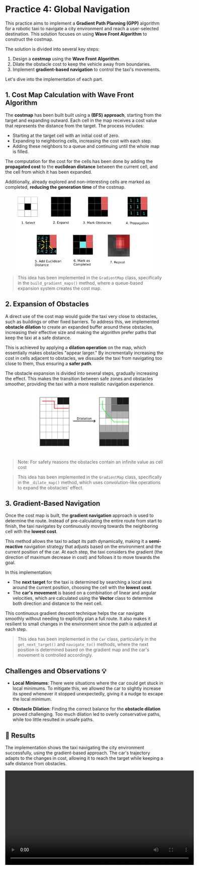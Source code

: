 # Practice 4: Global Navigation

This practice aims to implement a **Gradient Path Planning (GPP)** algorithm for a robotic taxi to navigate a city environment and reach a user-selected destination. This solution focuses on using **Wave Front Algorithm** to construct the costmap.

The solution is divided into several key steps:

1. Design a **costmap** using the **Wave Front Algorithm**.
2. Dilate the obstacle cost to keep the vehicle away from boundaries.
3. Implement **gradient-based navigation** to control the taxi's movements.

Let's dive into the implementation of each part.

## 1. Cost Map Calculation with Wave Front Algorithm



The **costmap** has been built built using a **(BFS) approach**, starting from the target and expanding outward. Each cell in the map receives a cost value that represents the distance from the target. The process includes:

- Starting at the target cell with an initial cost of zero.
- Expanding to neighboring cells, increasing the cost with each step.
- Adding these neighbors to a queue and continuing until the whole map is filled.

The computation for the cost for the cells has been done by adding the **propagated cost** to the **euclidean distance** between the current cell, and the cell from which it has been expanded.

Additionally, already explored and non-interesting cells are marked as completed, **reducing the generation time** of the costmap.

<div align="center">
    <img src="./images/p4_grid.png" height="240px">
</div>

> This idea has been implemented in the `GradientMap` class, specifically in the `build_gradient_maps()` method, where a queue-based expansion system creates the cost map.

## 2. Expansion of Obstacles

A direct use of the cost map would guide the taxi very close to obstacles, such as buildings or other fixed barriers. To address this, we implemented **obstacle dilation** to create an expanded buffer around these obstacles, increasing their effective size and making the algorithm prefer paths that keep the taxi at a safe distance.

This is achieved by applying a **dilation operation** on the map, which essentially makes obstacles "appear larger." By incrementally increasing the cost in cells adjacent to obstacles, we dissuade the taxi from navigating too close to them, thus ensuring a **safer path**.

The obstacle expansion is divided into several steps, gradually increasing the effect. This makes the transition between safe zones and obstacles smoother, providing the taxi with a more realistic navigation experience.

<div align="center">
    <img src="./images/p4_obstacles.png" height="200px">
</div>

> Note: For safety reasons the obstacles contain an infinite value as cell cost

> This idea has been implemented in the `GradientMap` class, specifically in the `_dilate_map()` method, which uses convolution-like operations to expand the obstacles' effect.

## 3. Gradient-Based Navigation

Once the cost map is built, the **gradient navigation** approach is used to determine the route. Instead of pre-calculating the entire route from start to finish, the taxi navigates by continuously moving towards the neighboring cell with the **lowest cost**.

This method allows the taxi to adapt its path dynamically, making it a **semi-reactive** navigation strategy that adjusts based on the environment and the current position of the car. At each step, the taxi considers the gradient (the direction of maximum decrease in cost) and follows it to move towards the goal.

In this implementation:

- The **next target** for the taxi is determined by searching a local area around the current position, choosing the cell with the **lowest cost**.
- The **car's movement** is based on a combination of linear and angular velocities, which are calculated using the **Vector** class to determine both direction and distance to the next cell.

This continuous gradient descent technique helps the car navigate smoothly without needing to explicitly plan a full route. It also makes it resilient to small changes in the environment since the path is adjusted at each step.

> This idea has been implemented in the `Car` class, particularly in the `get_next_target()` and `navigate_to()` methods, where the next position is determined based on the gradient map and the car's movement is controlled accordingly.

## Challenges and Observations 💡

- **Local Minimums**: There were situations where the car could get stuck in local minimums. To mitigate this, we allowed the car to slightly increase its speed whenever it stopped unexpectedly, giving it a nudge to escape the local minimum.

- **Obstacle Dilation**: Finding the correct balance for the **obstacle dilation** proved challenging. Too much dilation led to overly conservative paths, while too little resulted in unsafe paths.

## 🏁 Results

The implementation shows the taxi navigating the city environment successfully, using the gradient-based approach. The car's trajectory adapts to the changes in cost, allowing it to reach the target while keeping a safe distance from obstacles.

<div align="center">
    <video width="600" controls>
        <source src="https://github.com/user-attachments/assets/demonstration_video.mp4" type="video/mp4">
    </video>
</div>
